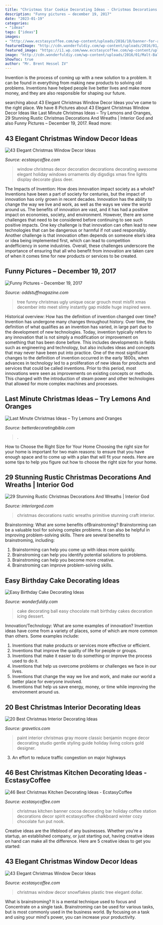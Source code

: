 ```yaml
---
title: "Christmas Star Cookie Decorating Ideas - Christmas Decorations Rustic Wreaths Primitive Stunning Craft Interior"
description: "Funny pictures – december 19, 2017"
date: "2023-01-19"
categories:
- "ideas"
tags: ["ideas"]
images:
- "http://www.ecstasycoffee.com/wp-content/uploads/2016/10/banner-for-a-hot-cocoa-bar.jpg"
featuredImage: "http://cdn.wonderfuldiy.com/wp-content/uploads/2016/01/Malt-Ball-Cake.jpg"
featured_image: "https://i1.wp.com/www.ecstasycoffee.com/wp-content/uploads/2016/10/Christmas-Window-Decorations-Ideas-1.jpg?resize=660%2C990"
image: "http://cdn.wonderfuldiy.com/wp-content/uploads/2016/01/Malt-Ball-Cake.jpg"
ShowToc: true
author: "Mr. Brent Hessel IV"
---
```



Invention is the process of coming up with a new solution to a problem. It can be found in everything from making new products to solving old problems. Inventions have helped people live better lives and make more money, and they are also responsible for shaping our future.

	

		
searching about 43 Elegant Christmas Window Decor Ideas you've came to the right place. We have 8 Pictures about 43 Elegant Christmas Window Decor Ideas like Last Minute Christmas Ideas – Try Lemons and Oranges, 29 Stunning Rustic Christmas Decorations And Wreaths | Interior God and also Funny Pictures – December 19, 2017. Read more:
		
    
## 43 Elegant Christmas Window Decor Ideas

<img loading=lazy src="https://i1.wp.com/www.ecstasycoffee.com/wp-content/uploads/2016/10/Christmas-Window-Decorations-Ideas-1.jpg?resize=660%2C990" onerror="this.onerror=null;this.src='https://tse1.mm.bing.net/th?id=OIP.zRvXgWMZgr6Rf64YxPIWpQHaLH&amp;pid=15.1';" alt="43 Elegant Christmas Window Decor Ideas">

_Source: ecstasycoffee.com_

>window christmas decor decoration decorations decorating awesome elegant holiday windows ornaments diy digsdigs xmas fine lights display decorate glass deer. 

	

The Impacts of Invention: How does innovation impact society as a whole?
Inventions have been a part of society for centuries, but the impact of innovation has only grown in recent decades. Innovation has the ability to change the way we live and work, as well as the ways we view the world around us. The benefits of innovation are vast, and it has had a positive impact on economies, society, and environment. However, there are some challenges that need to be considered before continuing to see such positive impacts. One key challenge is that innovation can often lead to new technologies that can be dangerous or harmful if not used responsibly. Another challenge is that innovation often depends on someone else’s idea or idea being implemented first, which can lead to competition andefficiency in some industries. Overall, these challenges underscore the importance of ensuring that all who benefit from innovation are taken care of when it comes time for new products or services to be created.

    
## Funny Pictures – December 19, 2017

<img loading=lazy src="http://oddstuffmagazine.com/wp-content/uploads/2017/12/ugly-misfit-tree.jpg" onerror="this.onerror=null;this.src='https://tse1.mm.bing.net/th?id=OIP.2OiPMkdLk0I21Xbl5QKy4wHaJ4&amp;pid=15.1';" alt="Funny Pictures – December 19, 2017">

_Source: oddstuffmagazine.com_

>tree funny christmas ugly unique oscar grouch most misfit xmas december into meet slimy instantly gap middle huge inspired were. 

	

Historical overview: How has the definition of invention changed over time?
Invention has undergone many changes throughout history. Over time, the definition of what qualifies as an invention has varied, in large part due to the development of new technologies. Today, invention typically refers to any innovation that is not simply a modification or improvement on something that has been done before. This includes developments in fields such as engineering and technology, but also includes ideas and concepts that may never have been put into practice.
One of the most significant changes to the definition of invention occurred in the early 1800s, when advances in technology led to a proliferation of new ideas for products and services that could be called inventions. Prior to this period, most innovations were seen as improvements on existing concepts or methods. This changed with the introduction of steam power and other technologies that allowed for more complex machines and processes.

    
## Last Minute Christmas Ideas – Try Lemons And Oranges

<img loading=lazy src="http://betterdecoratingbible.com/wp-content/uploads/2012/11/Suzy-q-better-decorating-bible-blog-Christmas-holiday-ideas-décor-citrus-lemons-mandarin-oranges-hang-them-thumb-tacks-ribbon-how-to-theme-yellow-orange-gold-home-cozy-garland-mantel-tree.jpg" onerror="this.onerror=null;this.src='https://tse3.mm.bing.net/th?id=OIP.HL_8gDjFoKlfzgCSrpTdiAHaLH&amp;pid=15.1';" alt="Last Minute Christmas Ideas – Try Lemons and Oranges">

_Source: betterdecoratingbible.com_

>. 

	

How to Choose the Right Size for Your Home
Choosing the right size for your home is important for two main reasons: to ensure that you have enough space and to come up with a plan that will fit your needs. Here are some tips to help you figure out how to choose the right size for your home.

    
## 29 Stunning Rustic Christmas Decorations And Wreaths | Interior God

<img loading=lazy src="http://interiorgod.com/wp-content/uploads/2016/07/primitive-christmas-craft-ideas.jpg" onerror="this.onerror=null;this.src='https://tse4.mm.bing.net/th?id=OIP.bOI3TrTFwt3L1Q6uwMePuQHaNn&amp;pid=15.1';" alt="29 Stunning Rustic Christmas Decorations And Wreaths | Interior God">

_Source: interiorgod.com_

>christmas decorations rustic wreaths primitive stunning craft interior. 

	

Brainstorming: What are some benefits ofBrainstroming?
Brainstorming can be a valuable tool for solving complex problems. It can also be helpful in improving problem-solving skills. There are several benefits to brainstroming, including: 
1) Brainstorming can help you come up with ideas more quickly. 
2) Brainstroming can help you identify potential solutions to problems. 
3) Brainstroming can help you become more creative. 
4) Brainstroming can improve problem-solving skills.

    
## Easy Birthday Cake Decorating Ideas

<img loading=lazy src="http://cdn.wonderfuldiy.com/wp-content/uploads/2016/01/Malt-Ball-Cake.jpg" onerror="this.onerror=null;this.src='https://tse3.mm.bing.net/th?id=OIP.aGsQ7TorsWlisRh7Yg8ywAHaKt&amp;pid=15.1';" alt="Easy Birthday Cake Decorating Ideas">

_Source: wonderfuldiy.com_

>cake decorating ball easy chocolate malt birthday cakes decoration icing dessert. 

	

Innovation/Technology: What are some examples of innovation?
Invention ideas have come from a variety of places, some of which are more common than others. Some examples include:
1. Inventions that make products or services more effective or efficient. 
2. Inventions that improve the quality of life for people or groups. 
3. Inventions that make it easier to do something or improve the process used to do it. 
4. Inventions that help us overcome problems or challenges we face in our lives. 
5. Inventions that change the way we live and work, and make our world a better place for everyone involved. 
6. Inventions that help us save energy, money, or time while improving the environment around us.

    
## 20 Best Christmas Interior Decorating Ideas

<img loading=lazy src="http://www.gravetics.com/wp-content/uploads/2017/10/Gentle-gray-paint-color-by-Benjamin-Moore.jpg" onerror="this.onerror=null;this.src='https://tse3.mm.bing.net/th?id=OIP.JEy8avMn2LnYQyCdQgycngDIEs&amp;pid=15.1';" alt="20 Best Christmas Interior Decorating Ideas">

_Source: gravetics.com_

>paint interior christmas gray moore classic benjamin mcgee decor decorating studio gentle styling guide holiday living colors gold designer. 

	

3. An effort to reduce traffic congestion on major highways 

    
## 46 Best Christmas Kitchen Decorating Ideas - EcstasyCoffee

<img loading=lazy src="http://www.ecstasycoffee.com/wp-content/uploads/2016/10/banner-for-a-hot-cocoa-bar.jpg" onerror="this.onerror=null;this.src='https://tse1.mm.bing.net/th?id=OIP.ziPyMzMK_EAdlkOWXa6_FwHaK8&amp;pid=15.1';" alt="46 Best Christmas Kitchen Decorating Ideas - EcstasyCoffee">

_Source: ecstasycoffee.com_

>christmas kitchen banner cocoa decorating bar holiday coffee station decorations decor spirit ecstasycoffee chalkboard winter cozy chocolate fun put nook. 

	

Creative ideas are the lifeblood of any businesses. Whether you're a startup, an established company, or just starting out, having creative ideas on hand can make all the difference. Here are 5 creative ideas to get you started: 

    
## 43 Elegant Christmas Window Decor Ideas

<img loading=lazy src="https://i0.wp.com/www.ecstasycoffee.com/wp-content/uploads/2016/10/Plastic-snowflakes-from-Dollar-Tree.jpg?resize=564%2C845" onerror="this.onerror=null;this.src='https://tse4.mm.bing.net/th?id=OIP.1o7-_MotfkU2Etz7IWlywwHaLG&amp;pid=15.1';" alt="43 Elegant Christmas Window Decor Ideas">

_Source: ecstasycoffee.com_

>christmas window decor snowflakes plastic tree elegant dollar. 

	

What is brainstroming? It is a mental technique used to focus and Concentrate on a single task. Brainstroming can be used for various tasks, but is most commonly used in the business world. By focusing on a task and using your mind's power, you can increase your productivity.

